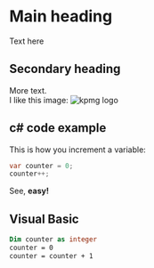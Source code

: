 # Main heading
Text here
## Secondary heading
More text.<br/>
I like this image:
![kpmg logo](https://assets.kpmg.com/is/image/kpmg/kpmg-logo-1)
## c# code example
This is how you increment a variable:
``` c#
var counter = 0;
counter++;
```
See, __easy!__
## Visual Basic
``` vb
Dim counter as integer
counter = 0
counter = counter + 1
```

